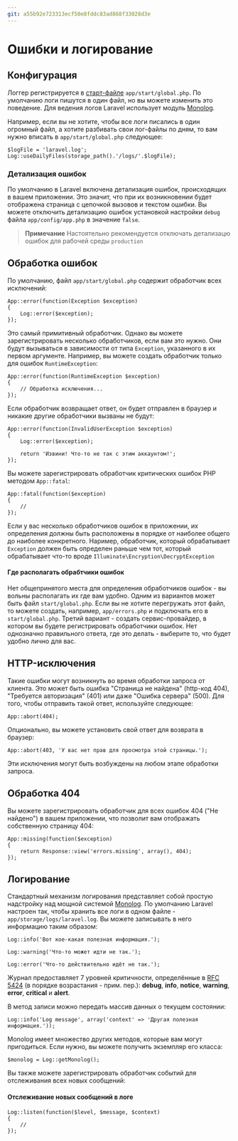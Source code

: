 ```yaml
---
git: a55b92e723313ecf50e8fddc83ad868f33028d3e
---
```


# Ошибки и логирование


<a name="configuration"></a>
## Конфигурация

Логгер регистрируется в [старт-файле](/docs/4.2/lifecycle#start-files) `app/start/global.php`. По умолчанию логи пишутся в один файл, но вы можете изменить это поведение. Для ведения логов Laravel использует модуль [Monolog](https://github.com/Seldaek/monolog).

Например, если вы не хотите, чтобы все логи писались в один огромный файл, а хотите разбивать свои лог-файлы по дням, то вам нужно вписать в `app/start/global.php` следующее:

	$logFile = 'laravel.log';
	Log::useDailyFiles(storage_path().'/logs/'.$logFile);

### Детализация ошибок

По умолчанию в Laravel включена детализация ошибок, происходящих в вашем приложении. Это значит, что при их возникновении будет отображена страница с цепочкой вызовов и текстом ошибки. Вы можете отключить детализацию ошибок установкой настройки `debug` файла `app/config/app.php` в значение `false`. 

> **Примечание** Настоятельно рекомендуется отключать детализацю ошибок для рабочей среды `production`

<a name="handling-errors"></a>
## Обработка ошибок

По умолчанию, файл `app/start/global.php` содержит обработчик всех исключений:

	App::error(function(Exception $exception)
	{
		Log::error($exception);
	});

Это самый примитивный обработчик. Однако вы можете зарегистрировать несколько обработчиков, если вам это нужно. Они будут вызываться в зависимости от типа `Exception`, указанного в их первом аргументе. Например, вы можете создать обработчик только для ошибок `RuntimeException`:

	App::error(function(RuntimeException $exception)
	{
		// Обработка исключения...
	});

Если обработчик возвращает ответ, он будет отправлен в браузер и никакие другие обработчики вызваны не будут:

	App::error(function(InvalidUserException $exception)
	{
		Log::error($exception);

		return 'Извини! Что-то не так с этим аккаунтом!';
	});

Вы можете зарегистрировать обработчик критических ошибок PHP методом `App::fatal`:

	App::fatal(function($exception)
	{
		//
	});

Если у вас несколько обработчиков ошибок в приложении, их определения должны быть расположены в порядке от наиболее общего до наиболее конкретного. Наример, обработчик, который обрабатывает `Exception` должен быть определен раньше чем тот, который обрабатывает что-то вроде `Illuminate\Encryption\DecryptException`	

#### Где располагать обрабтчики ошибок

Нет общепринятого места для определения обработчиков ошибок - вы вольны располагать их где вам удобно. Одним из вариантов может быть файл `start/global.php`. Если вы не хотите перегружать этот файл, то можете создать, например, `app/errors.php` и подключать его в `start/global.php`. Третий вариант - создать сервис-провайдер, в котором вы будете регистрировать обработчики ошибок. Нет однозначно правильного ответа, где это делать - выберите то, что будет удобно лично для вас.

<a name="http-exceptions"></a>
## HTTP-исключения

Такие ошибки могут возникнуть во время обработки запроса от клиента. Это может быть ошибка "Страница не найдена" (http-код 404), "Требуется авторизация" (401) или даже "Ошибка сервера" (500). Для того, чтобы отправить такой ответ, используйте следующее:

	App::abort(404);

Опционально, вы можете установить свой ответ для возврата в браузер:

	App::abort(403, 'У вас нет прав для просмотра этой страницы.');

Эти исключения могут быть возбуждены на любом этапе обработки запроса.

<a name="handling-404-errors"></a>
## Обработка 404

Вы можете зарегистрировать обработчик для всех ошибок 404 ("Не найдено") в вашем приложении, что позволит вам отображать собственную страницу 404:

	App::missing(function($exception)
	{
		return Response::view('errors.missing', array(), 404);
	});

<a name="logging"></a>
## Логирование

Стандартный механизм логирования представляет собой простую надстройку над мощной системой [Monolog](http://github.com/seldaek/monolog). По умолчанию Laravel настроен так, чтобы хранить все логи в одном файле - `app/storage/logs/laravel.log`. Вы можете записывать в него информацию таким образом:

	Log::info('Вот кое-какая полезная информация.');

	Log::warning('Что-то может идти не так.');

	Log::error('Что-то действительно идёт не так.');

Журнал предоставляет 7 уровней критичности, определённые в [RFC 5424](http://tools.ietf.org/html/rfc5424) (в порядке возрастания - прим. пер.): **debug**, **info**, **notice**, **warning**, **error**, **critical** и **alert**.

В метод записи можно передать массив данных о текущем состоянии:

	Log::info('Log message', array('context' => 'Другая полезная информация.'));

Monolog имеет множество других методов, которые вам могут пригодиться. Если нужно, вы можете получить экземпляр его класса:

	$monolog = Log::getMonolog();

Вы также можете зарегистрировать обработчик событий для отслеживания всех новых сообщений:

#### Отслеживание новых сообщений в логе

	Log::listen(function($level, $message, $context)
	{
		//
	});
